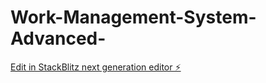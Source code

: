 # Work-Management-System-Advanced-

[Edit in StackBlitz next generation editor ⚡️](https://stackblitz.com/~/github.com/JoelHJames1/Work-Management-System-Advanced-)